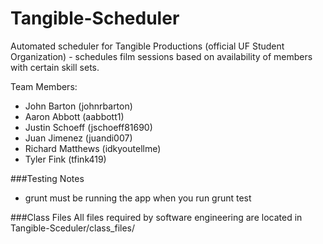 Tangible-Scheduler
==================

Automated scheduler for Tangible Productions (official UF Student Organization) - schedules film sessions based on availability of members with certain skill sets.

Team Members:

* John Barton (johnrbarton)
* Aaron Abbott (aabbott1)
* Justin Schoeff (jschoeff81690)
* Juan Jimenez (juandi007)
* Richard Matthews (idkyoutellme)
* Tyler Fink (tfink419)


###Testing Notes
* grunt must be running the app when you run grunt test

###Class Files
All files required by software engineering are located in Tangible-Sceduler/class_files/

